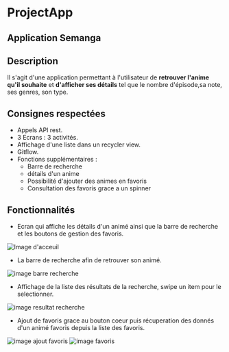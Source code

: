 # ProjectApp

## Application Semanga


## Description

Il s'agit d'une application permettant à l'utilisateur de **retrouver l'anime qu'il souhaite** et **d'afficher ses détails** tel que le nombre d'épisode,sa note, ses genres, son type.


## Consignes respectées

- Appels API rest.
- 3 Ecrans : 3 activités.
- Affichage d'une liste dans un recycler view.
- Gitflow.
- Fonctions supplémentaires :
  - Barre de recherche
  - détails d'un anime
  - Possibilité d'ajouter des animes en favoris
  - Consultation des favoris grace a un spinner
  

## Fonctionnalités

- Ecran qui affiche les détails d'un animé ainsi que la barre de recherche et les boutons de gestion des favoris.

![Image d'acceuil](https://github.com/dezoxyr/ProjectApp/blob/master/img_readme/Ecran%20acceuil.PNG)

- La barre de recherche afin de retrouver son animé.

![image barre recherche](https://github.com/dezoxyr/ProjectApp/blob/master/img_readme/Fonction%20recherche.PNG)

- Affichage de la liste des résultats de la recherche, swipe un item pour le selectionner.

![image resultat recherche](https://github.com/dezoxyr/ProjectApp/blob/master/img_readme/List%20result.PNG)

- Ajout de favoris grace au bouton coeur puis récuperation des donnés d'un animé favoris depuis la liste des favoris.

![image ajout favoris](https://github.com/dezoxyr/ProjectApp/blob/master/img_readme/addfav.PNG)  ![image favoris](https://github.com/dezoxyr/ProjectApp/blob/master/img_readme/Favoris.PNG)
